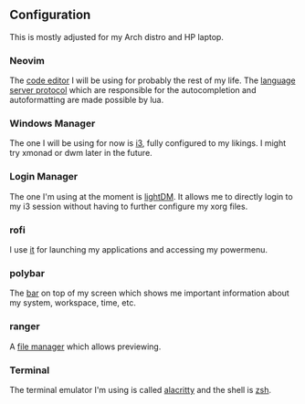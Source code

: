 ## Configuration

This is mostly adjusted for my Arch distro and HP laptop.

### Neovim

The [code editor](https://github.com/neovim/neovim) I will be using for probably the rest of my life.
The [language server protocol](https://github.com/neovim/nvim-lspconfig) which are responsible for the autocompletion and autoformatting are made possible by lua.

### Windows Manager 

The one I will be using for now is [i3](https://i3wm.org/), fully configured to my likings. I might try xmonad or dwm later in the future.

### Login Manager

The one I'm using at the moment is [lightDM](https://wiki.archlinux.org/title/LightDM). It allows me to directly login to my i3 session without having to further configure my xorg files.

### rofi

I use [it](https://wiki.archlinux.org/title/LightDM) for launching my applications and accessing my powermenu.

### polybar

The [bar](https://github.com/polybar/polybar) on top of my screen which shows me important information about my system, workspace, time, etc.

### ranger

A [file manager](https://wiki.archlinux.org/title/ranger) which allows previewing.

### Terminal

The terminal emulator I'm using is called [alacritty](https://github.com/alacritty/alacritty) and the shell is [zsh](https://www.zsh.org/).
